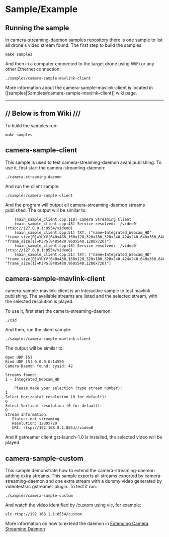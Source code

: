 # Sample/Example 

## Running the sample

In camera-streaming-daemon samples repository there is one sample to list all drone's video stream found.
The first step to build the samples:

```
make samples
```

And then in a computer connected to the target drone using WiFi or any other Ethernet connection:

```
./samples/camera-sample-mavlink-client
```

More information about the camera-sample-mavlink-client is located in [[samples|Samples#camera-sample-mavlink-client]] wiki page.

-----------------------------------------------
// Below is from Wiki ///
---------------------------------------------------

To build the samples run:

```
make samples
```

## camera-sample-client
This sample is used to test camera-streaming-daemon avahi publishing.
To use it, first start the camera-streaming-daemon:

```
./camera-streaming-daemon
```

And run the client sample:
```
./samples/camera-sample-client
```

And the program will output all camera-streaming-daemon streams published. The output will be similar to:
```
    (main_sample_client.cpp:110) Camera Streaming Client
    (main_sample_client.cpp:48) Service resolved: '/video0' (rtsp://127.0.0.1:8554/video0)
    (main_sample_client.cpp:51) TXT: ["name=Integrated_Webcam_HD" "frame_size[0]=YUYV(640x480,160x120,320x180,320x240,424x240,640x360,640x480)" "frame_size[1]=MJPG(848x480,960x540,1280x720)"]
    (main_sample_client.cpp:48) Service resolved: '/video0' (rtsp://127.0.0.1:8554/video0)
    (main_sample_client.cpp:51) TXT: ["name=Integrated_Webcam_HD" "frame_size[0]=YUYV(640x480,160x120,320x180,320x240,424x240,640x360,640x480)" "frame_size[1]=MJPG(848x480,960x540,1280x720)"]
```

## camera-sample-mavlink-client
camera-sample-mavlink-client is an interactive sample to test mavlink publishing. The available streams are listed and the selected stream, with the selected resolution is played.

To use it, first start the camera-streaming-daemon:
```
./csd
```

And then, run the client sample:
```
./samples/camera-sample-mavlink-client
```

The output will be similar to:
```
Open UDP [5]
Bind UDP [5] 0.0.0.0:14550
Camera Daemon found: sysid: 42

Streams found:
1 - Integrated_Webcam_HD

    Please make your selection (type stream number):
1
Select Horizontal resolution (0 for default): 
0
Select Vertical resolution (0 for default): 
0
Stream Information:
   Status: not streaming
   Resolution: 1280x720
   URI: rtsp://192.168.8.1:8554//video0
```

And if gstreamer client gst-launch-1.0 is installed, the selected video will be played.

## camera-sample-custom

This sample demonstrate how to extend the camera-streaming-daemon adding extra streams. This sample exports all streams exported by camera-streaming-daemon and one extra stream with a dummy video generated by videotestsrc gstreamer plugin.
To test it run:
```
./samples/camera-sample-custom
```

And watch the video identified by /custom using vlc, for example:
```
vlc rtsp://192.168.1.1:8554/custom
```

More information on how to extend the daemon in [Extending Camera Streaming Daemon](Extending-Camera-Streaming-Daemon)